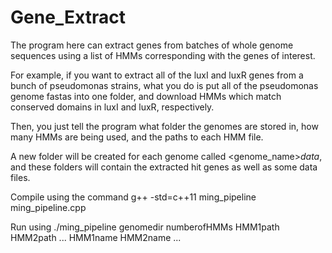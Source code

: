 # Gene_Extract

The program here can extract genes from batches of whole genome sequences using a list of HMMs corresponding with the genes of interest.

For example, if you want to extract all of the luxI and luxR genes from a bunch of pseudomonas strains, what you do is put all of the pseudomonas genome fastas into one folder, and download HMMs which match conserved domains in luxI and luxR, respectively.

Then, you just tell the program what folder the genomes are stored in, how many HMMs are being used, and the paths to each HMM file.

A new folder will be created for each genome called <genome_name>_data_, and these folders will contain the extracted hit genes as well as some data files.

Compile using the command g++ -std=c++11 ming_pipeline ming_pipeline.cpp

Run using ./ming_pipeline genomedir numberofHMMs HMM1path HMM2path ... HMM1name HMM2name ...
